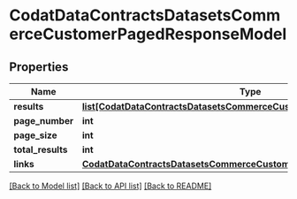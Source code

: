 # CodatDataContractsDatasetsCommerceCustomerPagedResponseModel

## Properties
Name | Type | Description | Notes
------------ | ------------- | ------------- | -------------
**results** | [**list[CodatDataContractsDatasetsCommerceCustomer]**](CodatDataContractsDatasetsCommerceCustomer.md) |  | [optional] 
**page_number** | **int** |  | [optional] 
**page_size** | **int** |  | [optional] 
**total_results** | **int** |  | [optional] 
**links** | [**CodatDataContractsDatasetsCommerceCustomerPagedResponseLinksModel**](CodatDataContractsDatasetsCommerceCustomerPagedResponseLinksModel.md) |  | [optional] 

[[Back to Model list]](../README.md#documentation-for-models) [[Back to API list]](../README.md#documentation-for-api-endpoints) [[Back to README]](../README.md)

